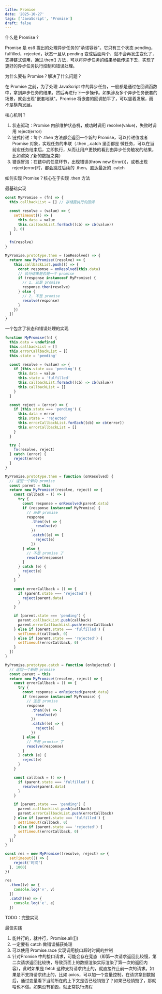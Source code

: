 ```yaml
---
title: Promise
date: '2025-10-27'
tags: ['JavaScript', 'Promise']
draft: false
---
```


什么是 Promise ?

Promise 是 es6 提出的处理异步任务的"承诺容器"。它只有三个状态 pending，fulfilled，rejected，状态一旦从 pending 变成后面两个，就不会再发生变化了，支持链式调用，通过.then() 方法，可以将异步任务的结果参数传递下去，实现了更好的异步任务执行控制和错误处理。

为什么要有 Promise？解决了什么问题？

在 Promise 之前，为了处理 JavaScript 中的异步任务，一般都是通过在回调函数中，拿到异步任务的结果，然后再进行下一步操作。如果涉及多个异步任务嵌套的场景，就会出现"嵌套地狱"。Promise 将嵌套的回调拍平了，可以竖着发展，而不是横向发展。

核心机制？

1. 状态驱动：Promise 内部维护状态机，成功时调用 resolve(value)，失败时调用 reject(error)
2. 链式传递：每个 .then 方法都会返回一个新的 Promise，可以传递值或者 Promise 对象，实现任务的串联（.then ,.catch 里面都是 微任务，可以在当前宏任务结束后，立即执行，从而让用户更快的看到由异步任务触发的结果，比如渲染了新的数据之类）
3. 错误冒泡：在链中的任意环节，出现错误(throw new Error())，或者出现 reject(error)时，都会跳过后续的 .then，直达最近的 .catch

如何实现 Promise？核心在于实现 .then 方法

最基础实现

```javascript
const MyPromise = (fn) => {
  this.callbackList = [] // 存储要执行的回调

  const resolve = (value) => {
    setTimeout(() => {
      this.data = value
      this.callbackList.forEach((cb) => cb(value))
    }, 0)
  }

  fn(resolve)
}

MyPromise.prototype.then = (onResolved) => {
  return new MyPromise((resolve) => {
    this.callbackList.push(() => {
      const response = onResolved(this.data)
      // 执行结果是否是一个 promise
      if (response instanceof MyPromise) {
        // 1. 还是 promise
        response.then(resolve)
      } else {
        // 2. 不是 promise
        resolve(response)
      }
    })
  })
}
```

一个包含了状态和错误处理的实现

```javascript
function MyPromise(fn) {
  this.data = undefined
  this.callbackList = []
  this.errorCallbackList = []
  this.state = 'pending'

  const resolve = (value) => {
    if (this.state === 'pending') {
      this.data = value
      this.state = 'fulfilled'
      this.callbackList.forEach((cb) => cb(value))
      this.callbackList = []
    }
  }

  const reject = (error) => {
    if (this.state === 'pending') {
      this.data = error
      this.state = 'rejected'
      this.errorCallbackList.forEach((cb) => cb(error))
      this.errorCallbackList = []
    }
  }

  try {
    fn(resolve, reject)
  } catch (error) {
    reject(error)
  }
}

MyPromise.prototype.then = function (onResolved) {
  // 返回一个新的 promise
  const parent = this
  return new MyPromise((resolve, reject) => {
    const callback = () => {
      try {
        const response = onResolved(parent.data)
        if (response instanceof MyPromise) {
          // 还是 promise
          response
            .then((v) => {
              resolve(v)
            })
            .catch((e) => {
              reject(e)
            })
        } else {
          // 不是 promise 了
          resolve(response)
        }
      } catch (e) {
        reject(e)
      }
    }

    const errorCallback = () => {
      if (parent.state === 'rejected') {
        reject(parent.data)
      }
    }

    if (parent.state === 'pending') {
      parent.callbackList.push(callback)
      parent.errorCallbackList.push(errorCallback)
    } else if (parent.state === 'fulfilled') {
      setTimeout(callback, 0)
    } else if (parent.state === 'rejected') {
      setTimeout(errorCallback, 0)
    }
  })
}

MyPromise.prototype.catch = function (onRejected) {
  // 返回一个新的 promise
  const parent = this
  return new MyPromise((resolve, reject) => {
    const errorCallback = () => {
      try {
        const response = onRejected(parent.data)
        if (response instanceof MyPromise) {
          // 还是 promise
          response
            .then((v) => {
              resolve(v)
            })
            .catch((e) => {
              reject(e)
            })
        } else {
          // 不是 promise 了
          resolve(response)
        }
      } catch (e) {
        reject(e)
      }
    }

    const callback = () => {
      if (parent.state === 'fulfilled') {
        resolve(parent.data)
      }
    }

    if (parent.state === 'pending') {
      parent.callbackList.push(callback)
      parent.errorCallbackList.push(errorCallback)
    } else if (parent.state === 'fulfilled') {
      setTimeout(callback, 0)
    } else if (parent.state === 'rejected') {
      setTimeout(errorCallback, 0)
    }
  })
}

const res = new MyPromise((resolve, reject) => {
  setTimeout(() => {
    reject('时间')
  }, 1000)
})

res
  .then((v) => {
    console.log('v', v)
  })
  .catch((e) => {
    console.log('e', e)
  })
```

TODO：完整实现

最佳实践

1. 能并行的，就并行，Promise.all([])
2. 一定要有 catch 做错误捕获处理
3. 可以使用 Promise.race 实现调用接口超时时间的控制
4. 针对Promise 中的接口请求，可能会存在竞态（即第一次请求返回比较慢，第二次请求返回比较快，导致页面上的数据渲染实际渲染了第一次的返回内容），此时如果是 fetch 这种支持请求终止的，就直接终止前一次的请求。如果是不支持请求终止的，比如 axios，可以加一个变量控制，在请求拿到数据后，通过变量看下当前所在的上下文是否已经销毁了？如果已经销毁了，那就啥也不做。如果没有销毁，就正常执行流程
